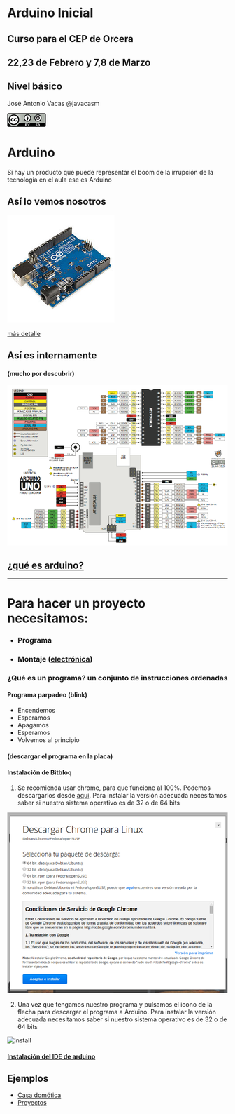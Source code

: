 # Arduino Inicial

## Curso para el CEP de Orcera

## 22,23 de Febrero y 7,8 de Marzo

## Nivel básico

José Antonio Vacas @javacasm

![cc](./imagenes/CCbySQ_88x31.png)


# Arduino

Si hay un producto que puede representar el boom de la irrupción de la tecnología en el aula ese es Arduino

## Así lo vemos nosotros

![arduino](imagenes/Arduino_Uno_-_R3.jpg)

[más detalle](imagenes/ArduinoUno_R3_Front.jpg)

## Así es internamente
#### (mucho por descubrir)

![pinout](imagenes/Arduino_Uno_pinout.png)

## [¿qué es arduino?](./presentaciones/%200.0%20-%20Introducci%C3%B3n%20a%20Arduino.pdf)

* * *

# Para hacer un proyecto necesitamos:

* ### Programa

* ### Montaje ([electrónica](./presentaciones/4.0%20-%20Introducci%C3%B3n%20a%20la%20electr%C3%B3nica.pdf))

### ¿Qué es un programa? un conjunto de instrucciones ordenadas

#### Programa parpadeo (blink)

* Encendemos
* Esperamos
* Apagamos
* Esperamos
* Volvemos al principio

#### (descargar el programa en la placa)

#### Instalación de Bitbloq

1. Se recomienda usar chrome, para que funcione al 100%. Podemos descargarlos desde [aquí](http://chrome.google.com). Para instalar la versión adecuada necesitamos saber si nuestro sistema operativo es de 32 o de 64 bits

![insta](./imagenes/InstalacionChrome.png)

2. Una vez que tengamos nuestro programa  y pulsamos el icono de la flecha para descargar el programa a Arduino. Para instalar la versión adecuada necesitamos saber si nuestro sistema operativo es de 32 o de 64 bits

![install](http://zowi.bq.com/wp-content/uploads/2016/01/Bitbloq-I-Hello-World-English-Pic-08.jpg)

#### [Instalación del IDE de arduino](http://www.slideshare.net/javacasm/32-instalacin-del-ide)

## Ejemplos

* [Casa domótica](http://www.slideshare.net/josepujolperez/memoria-casa-inteligente-con-s4a?utm_source=slideshow&utm_medium=ssemail&utm_campaign=upload_digest)
* [Proyectos](http://www.instructables.com/id/Arduino-Projects/)
